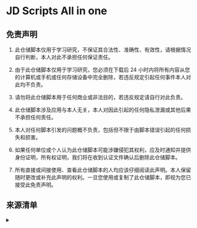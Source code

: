# JD Scripts All in one
## 免责声明

1. 此仓储脚本仅用于学习研究，不保证其合法性、准确性、有效性，请根据情况自行判断，本人对此不承担任何保证责任。

2. 由于此仓储脚本仅用于学习研究，您必须在下载后 24 小时内将所有内容从您的计算机或手机或任何存储设备中完全删除，若违反规定引起任何事件本人对此均不负责。

3. 请勿将此仓储脚本用于任何商业或非法目的，若违反规定请自行对此负责。

4. 此仓储脚本涉及应用与本人无关，本人对因此引起的任何隐私泄漏或其他后果不承担任何责任。

5. 本人对任何脚本引发的问题概不负责，包括但不限于由脚本错误引起的任何损失和损害。

6. 如果任何单位或个人认为此仓储脚本可能涉嫌侵犯其权利，应及时通知并提供身份证明，所有权证明，我们将在收到认证文件确认后删除此仓储脚本。

7. 所有直接或间接使用、查看此仓储脚本的人均应该仔细阅读此声明。本人保留随时更改或补充此声明的权利。一旦您使用或复制了此仓储脚本，即视为您已接受此免责声明。

## 来源清单
<details>
<summary> </summary>
 
> 来源清单，同步更新，特别感谢这些大佬的付出
  
* [@whyour](https://github.com/whyour)
  
* [@NobyDa](https://github.com/NobyDa)

* [@yangtingxiao](https://github.com/yangtingxiao/)

* [@zooPanda](https://github.com/zooPanda)

* [@chinnkarahoi](https://github.com/cchinnkarahoi)

* [@longzhuzuh](https://github.com/longzhuzhu)

* [@monk-coder](https://github.com/monk-coder)

* [@lxk0301](https://github.com/lxk0301)
  
* [@star261](https://github.com/star261)
  
* [@panghu999](https://github.com/panghu999)
</details>
